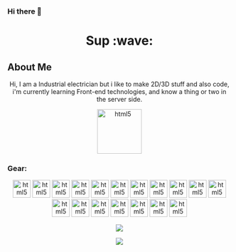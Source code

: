 ### Hi there 👋

<h1 align="center"> Sup :wave: </h1>

<h2> About Me </h2>

<p align="center">
  Hi, I am a Industrial electrician but i like to make 2D/3D stuff and also code, i'm
  currently learning Front-end technologies, and know a thing or two in the server side.
</p>

<p align="center">
<a href="https://akane.ga" target="_blank"><img
      src="https://cdn.jsdelivr.net/gh/cgmark101/blog@main/static/img/akane.logo.svg" alt="html5" width="100" height="100"
      style="max-width:100%;"></a>
</p>

<h3>Gear:</h3>

<p align="center">
  <a href="https://fastapi.tiangolo.com/" target="_blank"><img
      src="https://cdn.jsdelivr.net/gh/cgmark101/CDN-stuff@main/dist/img/fastapi.svg" alt="html5" width="40" height="40"
      style="max-width:100%;"></a>
  <a href="https://www.python.org/" target="_blank"><img
      src="https://cdn.jsdelivr.net/gh/cgmark101/CDN-stuff@main/dist/img/python-icon.svg" alt="html5" width="40"
      height="40" style="max-width:100%;"></a>
  <a href="https://github.com/pypa/pip" target="_blank"><img
      src="https://cdn.jsdelivr.net/gh/cgmark101/CDN-stuff@main/dist/img/python-pip-logo.svg" alt="html5" width="40"
      height="40" style="max-width:100%;"></a>
  <a href="https://blender.org" target="_blank"><img
      src="https://cdn.jsdelivr.net/gh/cgmark101/CDN-stuff@main/dist/img/blender.svg" alt="html5" width="40" height="40"
      style="max-width:100%;"></a>
  <a href="https://flask.palletsprojects.com/en/master/" target="_blank"><img
      src="https://www.vectorlogo.zone/logos/pocoo_flask/pocoo_flask-icon.svg" alt="html5" width="40"
      height="40" style="max-width:100%;"></a>
  <a href="https://www.djangoproject.com/" target="_blank"><img
      src="https://cdn.jsdelivr.net/gh/cgmark101/CDN-stuff@main/dist/img/djangoproject-icon.svg" alt="html5" width="40"
      height="40" style="max-width:100%;"></a>
  <a href="https://deta.sh" target="_blank"><img
      src="https://cdn.jsdelivr.net/gh/cgmark101/CDN-stuff@main/dist/img/deta.svg" alt="html5" width="40" height="40"
      style="max-width:100%;"></a>
  <a href="https://html.spec.whatwg.org/" target="_blank"><img
      src="https://cdn.jsdelivr.net/gh/cgmark101/CDN-stuff@main/dist/img/html5-original-wordmark.svg" alt="html5"
      width="40" height="40" style="max-width:100%;"></a>
  <a href="https://www.w3.org/Style/CSS/" target="_blank"><img
      src="https://cdn.jsdelivr.net/gh/cgmark101/CDN-stuff@main/dist/img/css3-original-wordmark.svg" alt="html5"
      width="40" height="40" style="max-width:100%;"></a>
  <a href="https://www.javascript.com/" target="_blank"><img
      src="https://cdn.jsdelivr.net/gh/cgmark101/CDN-stuff@main/dist/img/javascript-original.svg" alt="html5" width="40"
      height="40" style="max-width:100%;"></a>
  <a href="https://expressjs.com/" target="_blank"><img
      src="https://www.vectorlogo.zone/logos/expressjs/expressjs-icon.svg" alt="html5" width="40" height="40"
      style="max-width:100%;"></a>
  <a href="https://nodejs.org/" target="_blank"><img src="https://www.vectorlogo.zone/logos/nodejs/nodejs-icon.svg"
      alt="html5" width="40" height="40" style="max-width:100%;"></a>
  <a href="https://www.npmjs.com/" target="_blank"><img src="https://www.vectorlogo.zone/logos/npmjs/npmjs-icon.svg"
      alt="html5" width="40" height="40" style="max-width:100%;"></a>
  <a href="https://www.mysql.com/" target="_blank"><img src="https://www.vectorlogo.zone/logos/mysql/mysql-icon.svg"
      alt="html5" width="40" height="40" style="max-width:100%;"></a>
  <a href="https://www.postgresql.org/" target="_blank"><img
      src="https://www.vectorlogo.zone/logos/postgresql/postgresql-icon.svg" alt="html5" width="40" height="40"
      style="max-width:100%;"></a>
  <a href="https://www.mongodb.com/" target="_blank"><img
      src="https://www.vectorlogo.zone/logos/mongodb/mongodb-icon.svg" alt="html5" width="40" height="40"
      style="max-width:100%;"></a>
  <a href="https://www.nginx.com/" target="_blank"><img src="https://www.vectorlogo.zone/logos/nginx/nginx-icon.svg"
      alt="html5" width="40" height="40" style="max-width:100%;"></a>
  <a href="https://ubuntu.com/" target="_blank"><img
      src="https://cdn.jsdelivr.net/gh/cgmark101/CDN-stuff@main/dist/img/ubuntu-icon.svg" alt="html5" width="40"
      height="40" style="max-width:100%;"></a>
</p>

<p align="center">
<img src="https://github-readme-stats-six-phi.vercel.app/api?username=cgmark101&show_icons=true&theme=radical"/>
</p>

<p align="center">
<img src="https://github-readme-stats-six-phi.vercel.app/api/top-langs/?username=cgmark101&show_icons=true&theme=radical"/>
</p>